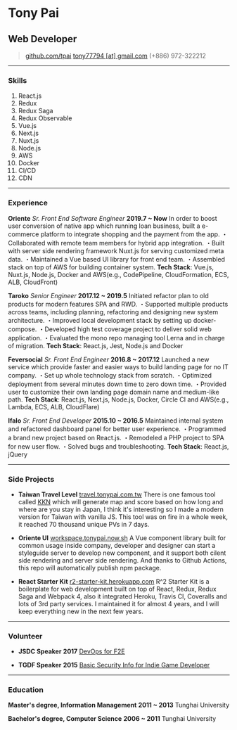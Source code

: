 # Tony Pai
## Web Developer

> [github.com/tpai](https://github.com/tpai)
> [tony77794 [at] gmail.com](mailto:tony77794@gmail.com)
> (+886) 972-322212

------

### Skills

1. React.js
1. Redux
1. Redux Saga
1. Redux Observable
1. Vue.js
1. Next.js
1. Nuxt.js
1. Node.js
1. AWS
1. Docker
1. CI/CD
1. CDN

------

### Experience

**Oriente** *Sr. Front End Software Engineer* __2019.7 ~ Now__
    In order to boost user conversion of native app which running loan business, built a e-commerce platform to integrate shopping and the payment from the app.
    ・Collaborated with remote team members for hybrid app integration.
    ・Built with server side rendering framework Nuxt.js for serving customized meta data.
    ・Maintained a Vue based UI library for front end team.
    ・Assembled stack on top of AWS for building container system.
    **Tech Stack**: Vue.js, Nuxt.js, Node.js, Docker and AWS(e.g., CodePipeline, CloudFormation, ECS, ALB, CloudFront)

**Taroko** *Senior Engineer* __2017.12 ~ 2019.5__
    Initiated refactor plan to old products for modern features SPA and RWD.
    ・Supported multiple products across teams, including planning, refactoring and designing new system architecture.
    ・Improved local development stack by setting up docker-compose.
    ・Developed high test coverage project to deliver solid web application.
    ・Evaluated the mono repo managing tool Lerna and in charge of migration.
    **Tech Stack**: React.js, Jest, Node.js and Docker

**Feversocial** *Sr. Front End Engineer* __2016.8 ~ 2017.12__
    Launched a new service which provide faster and easier ways to build landing page for no IT company.
    ・Set up whole technology stack from scratch.
    ・Optimized deployment from several minutes down time to zero down time.
    ・Provided user to customize their own landing page domain name and medium-like path.
    **Tech Stack**: React.js, Next.js, Node.js, Docker, Circle CI and AWS(e.g., Lambda, ECS, ALB, CloudFlare)

**Ifalo** *Sr. Front End Developer* __2015.10 ~ 2016.5__
    Maintained internal system and refactored dashboard panel for better user experience.
    ・Programmed a brand new project based on React.js.
    ・Remodeled a PHP project to SPA for new user flow.
    ・Solved bugs and troubleshooting.
    **Tech Stack**: React.js, jQuery

------

### Side Projects

* **Taiwan Travel Level**
    [travel.tonypai.com.tw](https://travel.tonypai.com.tw)
    There is one famous tool called [KKN](https://uub.jp/kkn/) which will generate map and score based on how long and where are you stay in Japan, I think it's interesting so I made a modern version for Taiwan with vanilla JS. This tool was on fire in a whole week, it reached 70 thousand unique PVs in 7 days.

* **Oriente UI**
    [workspace.tonypai.now.sh](https://workspace.tonypai.now.sh/)
    A Vue component library built for common usage inside company, developer and designer can start a styleguide server to develop new component, and it support both cilent side rendering and server side rendering. And thanks to Github Actions, this repo will automatically publish npm package.

* **React Starter Kit**
    [r2-starter-kit.herokuapp.com](https://r2-starter-kit.herokuapp.com/)
    R^2 Starter Kit is a boilerplate for web development built on top of React, Redux, Redux Saga and Webpack 4, also it integrated Heroku, Travis CI, Coveralls and lots of 3rd party services. I maintained it for almost 4 years, and I will keep everything new in the next few years.

------

### Volunteer

* **JSDC Speaker** __2017__
    [DevOps for F2E](https://slides.com/tonypai/devops-for-f2e)

* **TGDF Speaker** __2015__
    [Basic Security Info for Indie Game Developer](https://slides.com/tonypai/tgdf2015-unityapksecurity)

------

### Education

**Master's degree, Information Management** __2011 ~ 2013__
    Tunghai University

**Bachelor's degree, Computer Science** __2006 ~ 2011__
    Tunghai University
